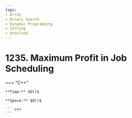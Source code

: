 ```yaml
---
tags:
- Array
- Binary Search
- Dynamic Programming
- Sorting
- Unsolved
---
```



# 1235. Maximum Profit in Job Scheduling

=== "C++"

    **Time:** $O()$

    **Space:** $O()$

    ``` c++
    ```